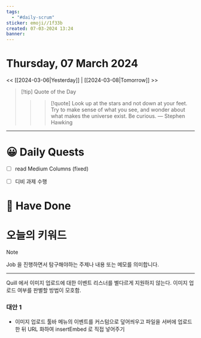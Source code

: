 ```yaml
---
tags:
  - "#daily-scrum"
sticker: emoji//1f33b
created: 07-03-2024 13:24
banner:
---
```

# Thursday, 07 March 2024
<< [[2024-03-06|Yesterday]] | [[2024-03-08|Tomorrow]] >>

> [!tip] Quote of the Day  
> > > [!quote] Look up at the stars and not down at your feet. Try to make sense of what you see, and wonder about what makes the universe exist. Be curious.
> — Stephen Hawking

---

#  😀 Daily Quests
- [ ] read Medium Columns (fixed)
- [ ] 디비 과제 수행


# 🙂 Have Done



# 오늘의 키워드

> [!NOTE]
> Job 을 진행하면서 탐구해야하는 주제나 내용 또는 메모를 의미합니다.


---
Quill 에서 이미지 업로드에 대한 이벤트 리스너를 별다르게 지원하지 않는다.
이미지 업로드 여부를 판별할 방법이 모호함.

### 대안 1
* 이미지 업로드 툴바 메뉴의 이벤트를 커스텀으로 덮어씌우고 파일을 서버에 업로드한 뒤 URL 화하여 insertEmbed 로 직접 넣어주기

